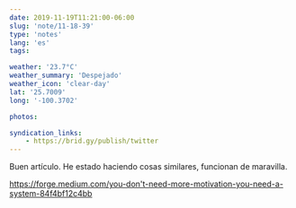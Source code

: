 ```yaml
---
date: 2019-11-19T11:21:00-06:00
slug: 'note/11-18-39'
type: 'notes'
lang: 'es'
tags:

weather: '23.7°C'
weather_summary: 'Despejado'
weather_icon: 'clear-day'
lat: '25.7009'
long: '-100.3702'

photos:

syndication_links:
    - https://brid.gy/publish/twitter
---
```

Buen artículo. He estado haciendo cosas similares, funcionan de maravilla. 

https://forge.medium.com/you-don't-need-more-motivation-you-need-a-system-84f4bf12c4bb